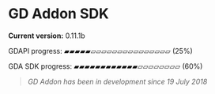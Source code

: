 # GD Addon SDK

**Current version:** 0.11.1b

GDAPI progress:
▰▰▰▰▰▱▱▱▱▱▱▱▱▱▱▱▱▱▱▱ (25%)

GDA SDK progress:
▰▰▰▰▰▰▰▰▰▰▰▰▱▱▱▱▱▱▱▱ (60%)



> *GD Addon has been in development since 19 July 2018*
